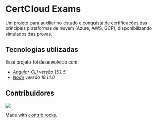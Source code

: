 # CertCloud Exams
Um projeto para auxiliar no estudo e conquista de certificações das principais plataformas de nuvem (Azure, AWS, GCP), disponibilizando simulados das provas.

## Tecnologias utilizadas

Esse projeto foi desenvolvido com:
- _[Angular CLI](https://github.com/angular/angular-cli) versão 15.1.5._
- _[Node](https://nodejs.org/en) versão 18.14.0_

## Contribuidores
<a href="https://github.com/Salgado2004/CertCloud-Exams-Front/graphs/contributors">
  <img src="https://contrib.rocks/image?repo=Salgado2004/CertCloud-Exams-Front" />
</a>

Made with [contrib.rocks](https://contrib.rocks).

